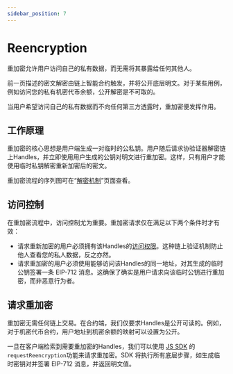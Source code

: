 ```yaml
---
sidebar_position: 7
---
```


# Reencryption
重加密允许用户访问自己的私有数据，而无需将其暴露给任何其他人。

前一页描述的密文解密由链上智能合约触发，并将公开底层明文。对于某些用例，例如访问您的私有机密代币余额，公开解密是不可取的。

当用户希望访问自己的私有数据而不向任何第三方透露时，重加密便发挥作用。

## 工作原理
重加密的核心思想是用户端生成一对临时的公私钥。用户随后请求协验证器解密链上Handles，并立即使用用户生成的公钥对明文进行重加密。这样，只有用户才能使用临时私钥解密重新加密后的密文。

重加密流程的序列图可在“[解密机制](https://docs.inco.org/architecture/decryption-mechanisms#re-encryption-view)”页面查看。

## 访问控制
在重加密流程中，访问控制尤为重要。重加密请求仅在满足以下两个条件时才有效：
- 请求重新加密的用户必须拥有该Handles的[访问权限](access-control)。这种链上验证机制防止他人查看您的私人数据，反之亦然。
- 请求重加密的用户必须使用能够访问该Handles的同一地址，对其生成的临时公钥签署一条 EIP-712 消息。这确保了确实是用户请求向该临时公钥进行重加密，而非恶意行为者。

## 请求重加密
重加密无需任何链上交易。在合约端，我们仅要求Handles是公开可读的。例如，对于机密代币合约，用户地址到机密余额的映射可以设置为公开。

一旦在客户端检索到需要重加密的Handles，我们可以使用 [JS SDK](https://docs.inco.org/js-sdk/existing-project#3-request-a-reencryption) 的`requestReencryption`功能来请求重加密。SDK 将执行所有底层步骤，如生成临时密钥对并签署 EIP-712 消息，并返回明文值。